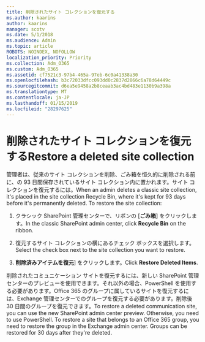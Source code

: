 ```yaml
---
title: 削除されたサイト コレクションを復元する
ms.author: kaarins
author: kaarins
manager: scotv
ms.date: 5/1/2018
ms.audience: Admin
ms.topic: article
ROBOTS: NOINDEX, NOFOLLOW
localization_priority: Priority
ms.collection: Adm_O365
ms.custom: Adm_O365
ms.assetid: cf7521c3-97b4-465a-97eb-6c0a41338a30
ms.openlocfilehash: b3c72033dfcc093dd0c2837d2866c6a78d64449c
ms.sourcegitcommit: d6ea5e9458a2b8ceaab3ac4bd483e1130b9a398a
ms.translationtype: MT
ms.contentlocale: ja-JP
ms.lasthandoff: 01/15/2019
ms.locfileid: "28297625"
---
```

# <a name="restore-a-deleted-site-collection"></a><span data-ttu-id="0fd32-102">削除されたサイト コレクションを復元する</span><span class="sxs-lookup"><span data-stu-id="0fd32-102">Restore a deleted site collection</span></span>

<span data-ttu-id="0fd32-p101">管理者は、従来のサイト コレクションを削除、ごみ箱を恒久的に削除される前に、の 93 日間保存されているサイト コレクション内に置かれます。サイト コレクションを復元するには。</span><span class="sxs-lookup"><span data-stu-id="0fd32-p101">When an admin deletes a classic site collection, it's placed in the site collection Recycle Bin, where it's kept for 93 days before it's permanently deleted. To restore the site collection:</span></span>
  
1. <span data-ttu-id="0fd32-105">クラシック SharePoint 管理センターで、リボンの [**ごみ箱**] をクリックします。</span><span class="sxs-lookup"><span data-stu-id="0fd32-105">In the classic SharePoint admin center, click **Recycle Bin** on the ribbon.</span></span> 
    
2. <span data-ttu-id="0fd32-106">復元するサイト コレクションの横にあるチェック ボックスを選択します。</span><span class="sxs-lookup"><span data-stu-id="0fd32-106">Select the check box next to the site collection you want to restore.</span></span>
    
3. <span data-ttu-id="0fd32-107">**削除済みアイテムを復元**] をクリックします。</span><span class="sxs-lookup"><span data-stu-id="0fd32-107">Click **Restore Deleted Items**.</span></span>
    
<span data-ttu-id="0fd32-p102">削除されたコミュニケーション サイトを復元するには、新しい SharePoint 管理センターのプレビューを使用できます。それ以外の場合、PowerShell を使用する必要があります。Office 365 のグループに属しているサイトを復元するには、Exchange 管理センターでのグループを復元する必要があります。削除後 30 日間のグループを復元できます。</span><span class="sxs-lookup"><span data-stu-id="0fd32-p102">To restore a deleted communication site, you can use the new SharePoint admin center preview. Otherwise, you need to use PowerShell. To restore a site that belongs to an Office 365 group, you need to restore the group in the Exchange admin center. Groups can be restored for 30 days after they're deleted.</span></span>
  

